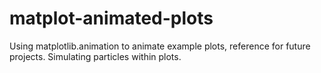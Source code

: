 # matplot-animated-plots
Using matplotlib.animation to animate example plots, reference for future projects. Simulating particles within plots.

